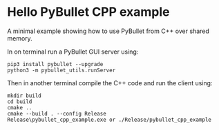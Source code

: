# Hello PyBullet CPP example

A minimal example showing how to use PyBullet from C++ over shared memory.

In on terminal run a PyBullet GUI server using:
```
pip3 install pybullet --upgrade
python3 -m pybullet_utils.runServer
```
Then in another terminal compile the C++ code and run the client using:
```
mkdir build
cd build
cmake ..
cmake --build . --config Release
Release\pybullet_cpp_example.exe or ./Release/pybullet_cpp_example
```
